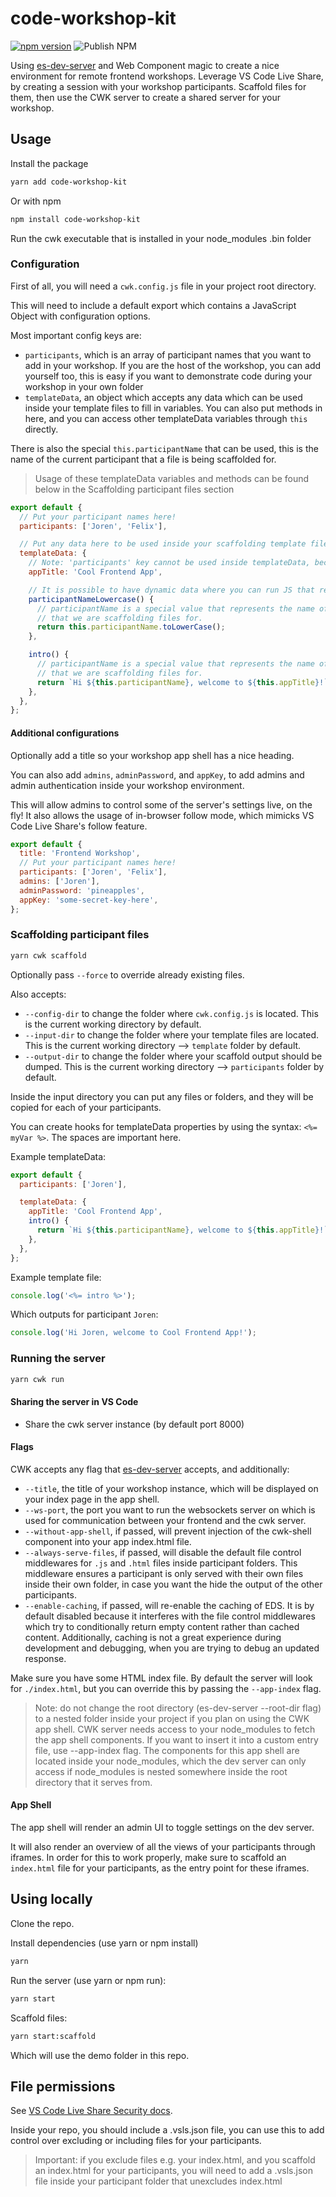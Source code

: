 # code-workshop-kit

[![npm version](https://badge.fury.io/js/code-workshop-kit.svg)](https://badge.fury.io/js/code-workshop-kit)
![Publish NPM](https://github.com/code-workshop-kit/cwk-frontend/workflows/Publish%20NPM/badge.svg)

Using [es-dev-server](https://github.com/open-wc/open-wc/tree/master/packages/es-dev-server) and Web Component magic to create a nice environment for remote frontend workshops.
Leverage VS Code Live Share, by creating a session with your workshop participants. Scaffold files for them, then use the CWK server to create a shared server for your workshop.

## Usage

Install the package

```sh
yarn add code-workshop-kit
```

Or with npm

```sh
npm install code-workshop-kit
```

Run the cwk executable that is installed in your node_modules .bin folder

### Configuration

First of all, you will need a `cwk.config.js` file in your project root directory.

This will need to include a default export which contains a JavaScript Object with configuration options.

Most important config keys are:

- `participants`, which is an array of participant names that you want to add in your workshop. If you are the host of the workshop, you can add yourself too, this is easy if you want to demonstrate code during your workshop in your own folder
- `templateData`, an object which accepts any data which can be used inside your template files to fill in variables. You can also put methods in here, and you can access other templateData variables through `this` directly.

There is also the special `this.participantName` that can be used, this is the name of the current participant that a file is being scaffolded for.

> Usage of these templateData variables and methods can be found below in the Scaffolding participant files section

```js
export default {
  // Put your participant names here!
  participants: ['Joren', 'Felix'],

  // Put any data here to be used inside your scaffolding template files
  templateData: {
    // Note: 'participants' key cannot be used inside templateData, because templateData gets flattened
    appTitle: 'Cool Frontend App',

    // It is possible to have dynamic data where you can run JS that returns a String
    participantNameLowercase() {
      // participantName is a special value that represents the name of the current participant
      // that we are scaffolding files for.
      return this.participantName.toLowerCase();
    },

    intro() {
      // participantName is a special value that represents the name of the current participant
      // that we are scaffolding files for.
      return `Hi ${this.participantName}, welcome to ${this.appTitle}!`;
    },
  },
};
```

#### Additional configurations

Optionally add a title so your workshop app shell has a nice heading.

You can also add `admins`, `adminPassword`, and `appKey`, to add admins and admin authentication inside your workshop environment.

This will allow admins to control some of the server's settings live, on the fly! It also allows the usage of in-browser follow mode, which mimicks VS Code Live Share's follow feature.

```js
export default {
  title: 'Frontend Workshop',
  // Put your participant names here!
  participants: ['Joren', 'Felix'],
  admins: ['Joren'],
  adminPassword: 'pineapples',
  appKey: 'some-secret-key-here',
};
```

### Scaffolding participant files

```sh
yarn cwk scaffold
```

Optionally pass `--force` to override already existing files.

Also accepts:

- `--config-dir` to change the folder where `cwk.config.js` is located. This is the current working directory by default.
- `--input-dir` to change the folder where your template files are located. This is the current working directory --> `template` folder by default.
- `--output-dir` to change the folder where your scaffold output should be dumped. This is the current working directory --> `participants` folder by default.

Inside the input directory you can put any files or folders, and they will be copied for each of your participants.

You can create hooks for templateData properties by using the syntax: `<%= myVar %>`. The spaces are important here.

Example templateData:

```js
export default {
  participants: ['Joren'],

  templateData: {
    appTitle: 'Cool Frontend App',
    intro() {
      return `Hi ${this.participantName}, welcome to ${this.appTitle}!`;
    },
  },
};
```

Example template file:

```js
console.log('<%= intro %>');
```

Which outputs for participant `Joren`:

```js
console.log('Hi Joren, welcome to Cool Frontend App!');
```

### Running the server

```sh
yarn cwk run
```

#### Sharing the server in VS Code

- Share the cwk server instance (by default port 8000)

#### Flags

CWK accepts any flag that [es-dev-server](https://github.com/open-wc/open-wc/tree/master/packages/es-dev-server) accepts, and additionally:

- `--title`, the title of your workshop instance, which will be displayed on your index page in the app shell.
- `--ws-port`, the port you want to run the websockets server on which is used for communication between your frontend and the cwk server.
- `--without-app-shell`, if passed, will prevent injection of the cwk-shell component into your app index.html file.
- `--always-serve-files`, if passed, will disable the default file control middlewares for `.js` and `.html` files inside participant folders.
  This middleware ensures a participant is only served with their own files inside their own folder, in case you want the hide the output of the other participants.
- `--enable-caching`, if passed, will re-enable the caching of EDS.
  It is by default disabled because it interferes with the file control middlewares which try to conditionally return empty content rather than cached content.
  Additionally, caching is not a great experience during development and debugging, when you are trying to debug an updated response.

Make sure you have some HTML index file. By default the server will look for `./index.html`, but you can override this by passing the `--app-index` flag.

> Note: do not change the root directory (es-dev-server --root-dir flag) to a nested folder inside your project if you plan on using the CWK app shell.
> CWK server needs access to your node_modules to fetch the app shell components.
> If you want to insert it into a custom entry file, use --app-index flag.
> The components for this app shell are located inside your node_modules, which the dev server can only access if node_modules is nested somewhere inside the root directory that it serves from.

#### App Shell

The app shell will render an admin UI to toggle settings on the dev server.

It will also render an overview of all the views of your participants through iframes.
In order for this to work properly, make sure to scaffold an `index.html` file for your participants, as the entry point for these iframes.

## Using locally

Clone the repo.

Install dependencies (use yarn or npm install)

```sh
yarn
```

Run the server (use yarn or npm run):

```sh
yarn start
```

Scaffold files:

```sh
yarn start:scaffold
```

Which will use the demo folder in this repo.

## File permissions

See [VS Code Live Share Security docs](https://docs.microsoft.com/en-us/visualstudio/liveshare/reference/security).

Inside your repo, you should include a .vsls.json file, you can use this to add control over excluding or including files for your participants.

> Important: if you exclude files e.g. your index.html, and you scaffold an index.html for your participants, you will need to add a .vsls.json file inside your participant folder that unexcludes index.html
